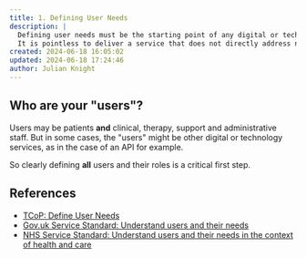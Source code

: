 ```yaml
---
title: 1. Defining User Needs
description: |
  Defining user needs must be the starting point of any digital or technology service.
  It is pointless to deliver a service that does not directly address needs of its users.
created: 2024-06-18 16:05:02
updated: 2024-06-18 17:24:46
author: Julian Knight
---
```


## Who are your "users"?

Users may be patients **and** clinical, therapy, support and administrative staff. But in some cases, the "users" might be other digital or technology services, as in the case of an API for example.

So clearly defining **all** users and their roles is a critical first step.

## References

* [TCoP: Define User Needs](https://www.gov.uk/guidance/the-technology-code-of-practice#define-user-needs)
* [Gov.uk Service Standard: Understand users and their needs](https://www.gov.uk/service-manual/service-standard/point-1-understand-user-needs)
* [NHS Service Standard: Understand users and their needs in the context of health and care](https://service-manual.nhs.uk/standards-and-technology/service-standard-points/1-understand-users-and-their-needs-context-health-and-care)
